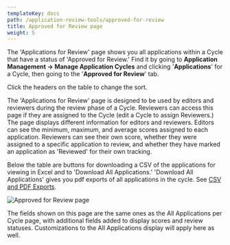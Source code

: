 ```yaml
---
templateKey: docs
path: /application-review-tools/approved-for-review
title: Approved for Review page
weight: 5
---
```

The 'Applications for Review' page shows you all applications within a Cycle that have a status of 'Approved for Review.' Find it by going to **Application Management -> Manage Application Cycles** and clicking '**Applications**' for a Cycle, then going to the '**Approved for Review**' tab.

Click the headers on the table to change the sort.

The 'Applications for Review' page is designed to be used by editors and reviewers during the review phase of a Cycle. Reviewers can access this page if they are assigned to the Cycle (edit a Cycle to assign Reviewers.) The page displays different information for editors and reviewers. Editors can see the minimum, maximum, and average scores assigned to each application. Reviewers can see their own score, whether they were assigned to a specific application to review, and whether they have marked an application as 'Reviewed' for their own tracking.

Below the table are buttons for downloading a CSV of the applications for viewing in Excel and to 'Download All Applications.' 'Download All Applications' gives you pdf exports of all applications in the cycle. See [CSV and PDF Exports](/docs/application-review-tools/csv-and-pdf-exports).

![Approved for Review page](/img/screenshot-from-2018-11-14-16-30-29.png)

The fields shown on this page are the same ones as the All Applications per Cycle page, with additional fields added to display scores and review statuses. Customizations to the All Applications display will apply here as well.
